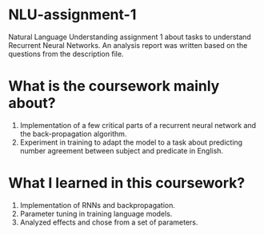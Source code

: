 # NLU-assignment-1
Natural Language Understanding assignment 1 about tasks to understand Recurrent Neural Networks. An analysis report was written based on the questions from the description file.

# What is the coursework mainly about?
1. Implementation of a few critical parts of a recurrent neural network and the back-propagation algorithm.
2. Experiment in training to adapt the model to a task about predicting number agreement between subject and predicate in English.

# What I learned in this coursework?
1. Implementation of RNNs and backpropagation.
2. Parameter tuning in training language models.
3. Analyzed effects and chose from a set of parameters.
